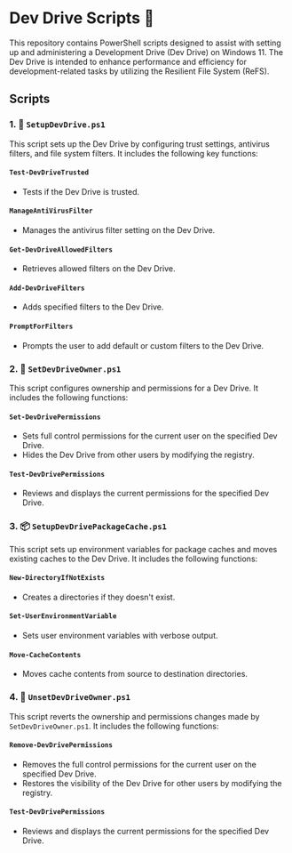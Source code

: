 # Dev Drive Scripts 📜

This repository contains PowerShell scripts designed to assist with setting up and administering a Development Drive (Dev Drive) on Windows 11. The Dev Drive is intended to enhance performance and efficiency for development-related tasks by utilizing the Resilient File System (ReFS).

## Scripts

### 1. 💽 `SetupDevDrive.ps1`

This script sets up the Dev Drive by configuring trust settings, antivirus filters, and file system filters. It includes the following key functions:

#### `Test-DevDriveTrusted`

- Tests if the Dev Drive is trusted.

#### `ManageAntiVirusFilter`

- Manages the antivirus filter setting on the Dev Drive.

#### `Get-DevDriveAllowedFilters`

- Retrieves allowed filters on the Dev Drive.

#### `Add-DevDriveFilters`

- Adds specified filters to the Dev Drive.

#### `PromptForFilters`

- Prompts the user to add default or custom filters to the Dev Drive.

### 2. 👤 `SetDevDriveOwner.ps1`

This script configures ownership and permissions for a Dev Drive. It includes the following functions:

#### `Set-DevDrivePermissions`

- Sets full control permissions for the current user on the specified Dev Drive.
- Hides the Dev Drive from other users by modifying the registry.

#### `Test-DevDrivePermissions`

- Reviews and displays the current permissions for the specified Dev Drive.

### 3. 📦 `SetupDevDrivePackageCache.ps1`

This script sets up environment variables for package caches and moves existing caches to the Dev Drive. It includes the following functions:

#### `New-DirectoryIfNotExists`

- Creates a directories if they doesn't exist.

#### `Set-UserEnvironmentVariable`

- Sets user environment variables with verbose output.

#### `Move-CacheContents`

- Moves cache contents from source to destination directories.

### 4. 🚫 `UnsetDevDriveOwner.ps1`

This script reverts the ownership and permissions changes made by `SetDevDriveOwner.ps1`. It includes the following functions:

#### `Remove-DevDrivePermissions`

- Removes the full control permissions for the current user on the specified Dev Drive.
- Restores the visibility of the Dev Drive for other users by modifying the registry.

#### `Test-DevDrivePermissions`

- Reviews and displays the current permissions for the specified Dev Drive.
